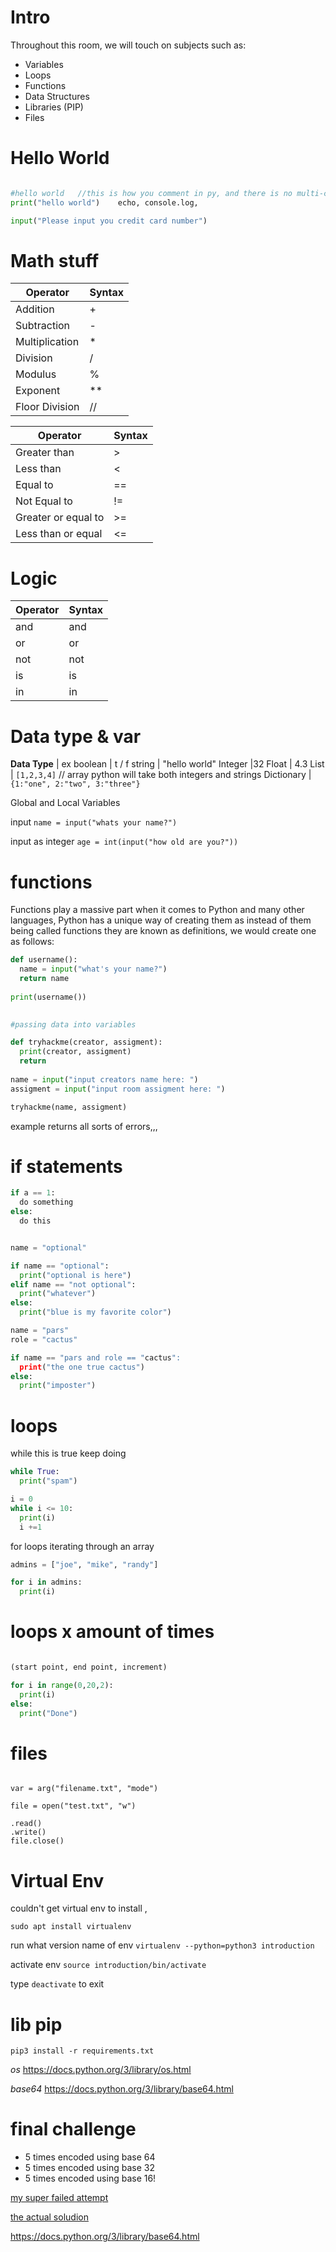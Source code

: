 
# Intro
Throughout this room, we will touch on subjects such as:

-   Variables
-   Loops
-   Functions
-   Data Structures
-   Libraries (PIP)
-   Files

# Hello World
```py

#hello world   //this is how you comment in py, and there is no multi-comment
print("hello world")    echo, console.log, 

input("Please input you credit card number")


```
# Math stuff
**Operator**   |  **Syntax**
---------------|-------------
Addition  | +  
Subtraction  | -  
Multiplication  | *  
Division  | /  
Modulus  | %  
Exponent  | **  
Floor Division   |//


**Operator**   |  **Syntax**
---------------|-------------
Greater than | >
Less than | <
Equal to | ==
Not Equal to | !=
Greater or equal to | >=
Less than or equal | <=
# Logic
**Operator**   |  **Syntax**
---------------|-------------
and | and
or | or
not | not 
is | is
in | in
# Data type & var
**Data Type** | ex
boolean | t / f
string | "hello world"
Integer |32
Float | 4.3
List | 	`[1,2,3,4]`  // array  python will take both integers and strings
Dictionary | `{1:"one", 2:"two", 3:"three"}`

Global and Local Variables

input 
`name = input("whats your name?")`

input as integer
`age = int(input("how old are you?"))`
# functions
Functions play a massive part when it comes to Python and many other languages, Python has a unique way of creating them as instead of them being called functions they are known as definitions, we would create one as follows:
```py
def username():
  name = input("what's your name?")
  return name
  
print(username())
  
```

```python
#passing data into variables

def tryhackme(creator, assigment):
  print(creator, assigment)
  return
  
name = input("input creators name here: ")
assigment = input("input room assigment here: ")

tryhackme(name, assigment)
```

example returns all sorts of errors,,, 
# if statements
```py
if a == 1:
  do something
else:
  do this
```

```py

name = "optional"

if name == "optional":
  print("optional is here")
elif name == "not optional":
  print("whatever")
else:
  print("blue is my favorite color")
```

```py
name = "pars"
role = "cactus"

if name == "pars and role == "cactus":
  print("the one true cactus")
else:
  print("imposter")
```
# loops
while this is true keep doing

```py
while True:
  print("spam")
```

```py
i = 0 
while i <= 10:
  print(i)
  i +=1
```

for loops 
iterating through an array
```py
admins = ["joe", "mike", "randy"]

for i in admins:
  print(i)
```

# loops x amount of times
```py

(start point, end point, increment)

for i in range(0,20,2):
  print(i)
else:
  print("Done")

```

# files
```

var = arg("filename.txt", "mode")

file = open("test.txt", "w")

.read()
.write()
file.close()
```
# Virtual Env
couldn't get virtual env to install , 

`sudo apt install virtualenv`

run	     				what version 				name of env
`virtualenv --python=python3 introduction`

activate env
`source introduction/bin/activate`

type `deactivate` to exit

# lib pip

`pip3 install -r requirements.txt`

*os*
https://docs.python.org/3/library/os.html

*base64*
https://docs.python.org/3/library/base64.html

# final challenge 
- 5 times encoded using base 64
- 5 times encoded using base 32
- 5 times encoded using base 16!

[my super failed attempt](decode.py)

[the actual soludion](finalSolution.py)

https://docs.python.org/3/library/base64.html


